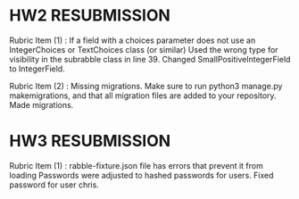 # HW2 RESUBMISSION

Rubric Item (1) : If a field with a choices parameter does not use an IntegerChoices or TextChoices class (or similar)
  Used the wrong type for visibility in the subrabble class in line 39. Changed SmallPositiveIntegerField to IntegerField.

Rubric Item (2) : Missing migrations. Make sure to run python3 manage.py makemigrations, and that all migration files are added to your repository.
  Made migrations.
  
# HW3 RESUBMISSION

Rubric Item (1) : rabble-fixture.json file has errors that prevent it from loading
  Passwords were adjusted to hashed passwords for users. Fixed password for user chris.
  
